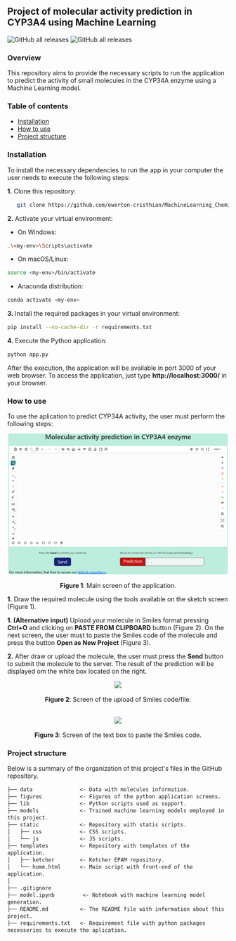## Project of molecular activity prediction in CYP3A4 using Machine Learning
![GitHub all releases](https://img.shields.io/badge/Version-1.0-green) ![GitHub all releases](https://img.shields.io/badge/release-2024-blue)

### Overview

This repository aims to provide the necessary scripts to run the application to predict the activity of small molecules in the CYP34A enzyme using a Machine Learning model.

### Table of contents

* [Installation](#installation)
* [How to use](#how-to-use)
* [Project structure](#requirements)


### Installation

To install the necessary dependencies to run the app in your computer the user needs to execute the following steps:

<b>1.</b> Clone this repository:
```bash
   git clone https://github.com/ewerton-cristhian/MachineLearning_Chemistry.git
```

<b>2.</b> Activate your virtual environment:
* On Windows:
```bash
.\<my-env>\Scripts\activate
```

* On macOS/Linux:
```bash
source <my-env>/bin/activate
```

* Anaconda distribution:
```bash
conda activate <my-env>
```

<b>3.</b> Install the required packages in your virtual environment:

```bash
pip install --no-cache-dir -r requirements.txt
```

<b>4.</b> Execute the Python application:
```bash
python app.py
```

After the execution, the application will be available in port 3000 of your web browser. To access the application, just type <b>http://localhost:3000/</b> in your browser.

### How to use

To use the aplication to predict CYP34A activity, the user must perform the following steps:

<div align="center">
<img src="figures/screen_1.png" width="500" />
<p><b>Figure 1</b>: Main screen of the application.</p>
</div>

<b>1.</b> Draw the required molecule using the tools available on the sketch screen (Figure 1).

<b>1. (Alternative input)</b> Upload your molecule in Smiles format pressing <b>Ctrl+O</b> and clicking on <b>PASTE FROM CLIPBOARD</B> button (Figure 2). On the next screen, the user must to paste the Smiles code of the molecule and press the button <b>Open as New Project</b> (Figure 3).

<b>2.</b> After draw or upload the molecule, the user must press the <b>Send</b> button to submit the molecule to the server. The result of the prediction will be displayed om the white box located on the right.

<div align="center">
<img src="figures/screen_4.png" width="300" />
<p><b>Figure 2</b>: Screen of the upload of Smiles code/file.</p>
</div>

<br>

<div align="center">
<img src="figures/screen_5.png" width="300" />
<p><b>Figure 3</b>: Screen of the text box to paste the Smiles code.</p>
</div>

### Project structure

Below is a summary of the organization of this project's files in the GitHub repository.


    ├── data               <- Data with molecules information.
    ├── figures            <- Figures of the python application screens.
    ├── lib                <- Python scripts used as support.
    ├── models             <- Trained machine learning models employed in this project.
    ├── static             <- Repository with statis scripts.
    │   ├── css            <- CSS scripts.
    │   └── js             <- JS scripts.
    ├── templates          <- Repository with templates of the application.
    │   ├── ketcher        <- Ketcher EPAM repository.
    │   └── home.html      <- Main script with front-end of the application.
    │
    ├── .gitignore          
    ├── model.ipynb         <- Notebook with machine learning model generation.
    ├── README.md          <- The README file with information about this project.
    ├── requirements.txt   <- Requirement file with python packages necesseries to execute the aplication.
    